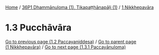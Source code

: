 
[Home](/) / [36P1 Dhammānuloma (1), Tikapaṭṭhānapāḷi (1)](../../36P1.md) / [1 Nikkhepavāra](../1.md)

# 1.3 Pucchāvāra


[Go to previous page (1.2 Paccayaniddesa)](1.2.md) / [Go to parent page (1 Nikkhepavāra)](../1.md) / [Go to next page (1.3.1 Paccayānuloma)](1.3/1.3.1.md)


